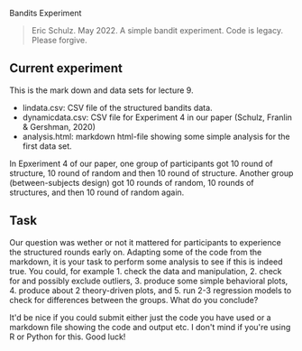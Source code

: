 Bandits Experiment

> Eric Schulz. May 2022.
> A simple bandit experiment. Code is legacy. Please forgive.

##  Current experiment

This is the mark down and data sets for lecture 9.

- lindata.csv: CSV file of the structured bandits data.
- dynamicdata.csv: CSV file for Experiment 4 in our paper (Schulz, Franlin & Gershman, 2020)
- analysis.html: markdown html-file showing some simple analysis for the first data set.

In Epxeriment 4 of our paper, one group of participants got 10 round of structure, 10 round of random and then 10 round of structure. Another group (between-subjects design) got 10 rounds of random, 10 rounds of structures, and then 10 round of random again.

## Task
Our question was wether or not it mattered for participants to experience the structured rounds early on. Adapting some of the code from the markdown, it is your task to perform some analysis to see if this is indeed true. You could, for example 1. check the data and manipulation, 2. check for and possibly exclude outliers, 3. produce some simple behavioral plots, 4. produce about 2 theory-driven plots, and 5. run 2-3 regression models to check for differences between the groups. What do you conclude?

It'd be nice if you could submit either just the code you have used or a markdown file showing the code and output etc. I don't mind if you're using R or Python for this. Good luck!
